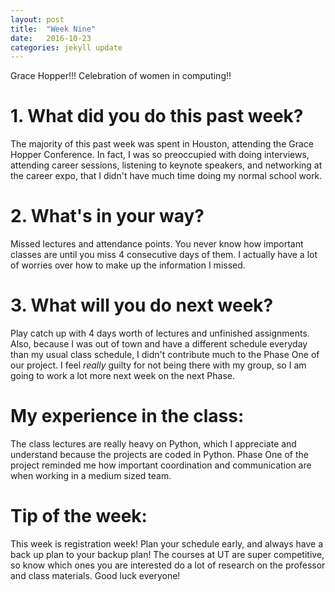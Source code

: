 ```yaml
---
layout: post
title:  "Week Nine"
date:   2016-10-23
categories: jekyll update
---
```

Grace Hopper!!! Celebration of women in computing!!

# 1. What did you do this past week?
The majority of this past week was spent in Houston, attending the Grace Hopper Conference. In fact, I was so preoccupied with doing interviews, attending career sessions, listening to keynote speakers, and networking at the career expo, that I didn't have much time doing my normal school work.

# 2. What's in your way?
Missed lectures and attendance points. You never know how important classes are until you miss 4 consecutive days of them. I actually have a lot of worries over how to make up the information I missed.

# 3. What will you do next week?
Play catch up with 4 days worth of lectures and unfinished assignments. Also, because I was out of town and have a different schedule everyday than my usual class schedule, I didn't contribute much to the Phase One of our project. I feel *really* guilty for not being there with my group, so I am going to work a lot more next week on the next Phase.

# My experience in the class:
The class lectures are really heavy on Python, which I appreciate and understand because the projects are coded in Python. Phase One of the project reminded me how important coordination and communication are when working in a medium sized team.

# Tip of the week:
This week is registration week! Plan your schedule early, and always have a back up plan to your backup plan! The courses at UT are super competitive, so know which ones you are interested do a lot of research on the professor and class materials. Good luck everyone!